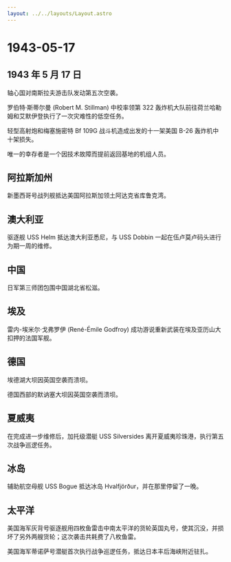 ```yaml
---
layout: ../../layouts/Layout.astro
---
```


# 1943-05-17

## 1943 年 5 月 17 日

轴心国对南斯拉夫游击队发动第五次空袭。

罗伯特·斯蒂尔曼 (Robert M. Stillman) 中校率领第 322
轰炸机大队前往荷兰哈勒姆和艾默伊登执行了一次灾难性的低空任务。

轻型高射炮和梅塞施密特 Bf 109G 战斗机造成出发的十一架美国 B-26
轰炸机中十架损失。

唯一的幸存者是一个因技术故障而提前返回基地的机组人员。

## 阿拉斯加州

新墨西哥号战列舰抵达美国阿拉斯加领土阿达克省库鲁克湾。

## 澳大利亚

驱逐舰 USS Helm 抵达澳大利亚悉尼，与 USS Dobbin
一起在伍卢莫卢码头进行为期一周的维修。

## 中国

日军第三师团包围中国湖北省松滋。

## 埃及

雷内-埃米尔·戈弗罗伊 (René-Émile Godfroy)
成功游说重新武装在埃及亚历山大扣押的法国军舰。

## 德国

埃德湖大坝因英国空袭而溃坝。

德国西部的默讷塞大坝因英国空袭而溃坝。

## 夏威夷

在完成进一步维修后，加托级潜艇 USS Silversides
离开夏威夷珍珠港，执行第五次战争巡逻任务。

## 冰岛

辅助航空母舰 USS Bogue 抵达冰岛 Hvalfjörður，并在那里停留了一晚。

## 太平洋

美国海军灰背号驱逐舰用四枚鱼雷击中南太平洋的货轮英国丸号，使其沉没，并损坏了另外两艘货轮；这次袭击共耗费了八枚鱼雷。

美国海军蒂诺萨号潜艇首次执行战争巡逻任务，抵达日本丰后海峡附近驻扎。